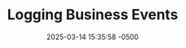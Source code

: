 ---
layout: post
title:  "Logging Business Events"
date:   2025-03-14 15:35:58 -0500
categories: projects workpads
---